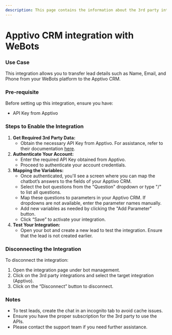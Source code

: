 ```yaml
---
description: This page contains the information about the 3rd party integrations.
---
```


# Apptivo CRM integration with WeBots

### Use Case

This integration allows you to transfer lead details such as Name, Email, and Phone from your WeBots platform to the Apptivo CRM.

### Pre-requisite

Before setting up this integration, ensure you have:

* API Key from Apptivo

### Steps to Enable the Integration

1. **Get Required 3rd Party Data:**
   * Obtain the necessary API Key from Apptivo. For assistance, refer to their documentation [here](https://www.apptivo.com/developer-api/getting-started/).
2. **Authenticate Your Account:**
   * Enter the required API Key obtained from Apptivo.
   * Proceed to authenticate your account credentials.
3. **Mapping the Variables:**
   * Once authenticated, you'll see a screen where you can map the chatbot’s answers to the fields of your Apptivo CRM.
   * Select the bot questions from the "Question" dropdown or type "/" to list all questions.
   * Map these questions to parameters in your Apptivo CRM. If dropdowns are not available, enter the parameter names manually.
   * Add new variables as needed by clicking the "Add Parameter" button.
   * Click “Save” to activate your integration.
4. **Test Your Integration:**
   * Open your bot and create a new lead to test the integration. Ensure that the lead is not created earlier.

### Disconnecting the Integration

To disconnect the integration:

1. Open the integration page under bot management.
2. Click on the 3rd party integrations and select the target integration (Apptivo).
3. Click on the “Disconnect” button to disconnect.

### Notes

* To test leads, create the chat in an incognito tab to avoid cache issues.
* Ensure you have the proper subscription for the 3rd party to use the APIs.
* Please contact the support team if you need further assistance.
